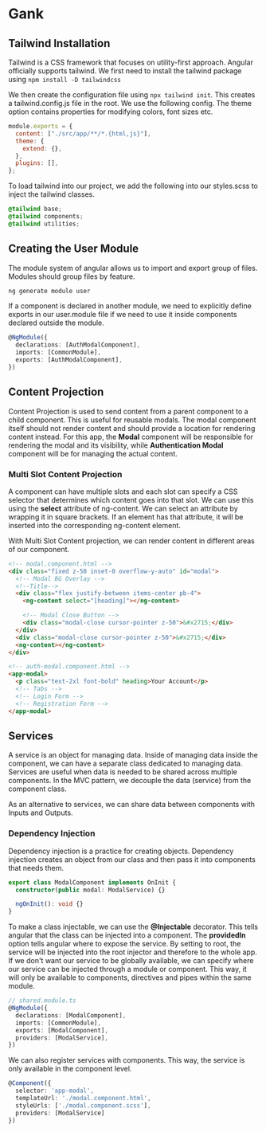 # Gank

## Tailwind Installation

Tailwind is a CSS framework that focuses on utility-first approach. Angular officially supports tailwind. We first need to install the tailwind package using `npm install -D tailwindcss`

We then create the configuration file using `npx tailwind init`. This creates a tailwind.config.js file in the root. We use the following config. The theme option contains properties for modifying colors, font sizes etc.

```js
module.exports = {
  content: ["./src/app/**/*.{html,js}"],
  theme: {
    extend: {},
  },
  plugins: [],
};
```

To load tailwind into our project, we add the following into our styles.scss to inject the tailwind classes.

```scss
@tailwind base;
@tailwind components;
@tailwind utilities;
```

## Creating the User Module

The module system of angular allows us to import and export group of files. Modules should group files by feature.

```bash
ng generate module user
```

If a component is declared in another module, we need to explicitly define exports in our user.module file if we need to use it inside components declared outside the module.

```typescript
@NgModule({
  declarations: [AuthModalComponent],
  imports: [CommonModule],
  exports: [AuthModalComponent],
})
```

## Content Projection

Content Projection is used to send content from a parent component to a child component. This is useful for reusable modals. The modal component itself should not render content and should provide a location for rendering content instead. For this app, the **Modal** component will be responsible for rendering the modal and its visibility, while **Authentication Modal** component will be for managing the actual content.

### Multi Slot Content Projection

A component can have multiple slots and each slot can specify a CSS selector that determines which content goes into that slot. We can use this using the **select** attribute of ng-content. We can select an attribute by wrapping it in square brackets. If an element has that attribute, it will be inserted into the corresponding ng-content element.

With Multi Slot Content projection, we can render content in different areas of our component.

```html
<!-- modal.component.html -->
<div class="fixed z-50 inset-0 overflow-y-auto" id="modal">
  <!-- Modal BG Overlay -->
  <!--Title-->
  <div class="flex justify-between items-center pb-4">
    <ng-content select="[heading]"></ng-content>

    <!-- Modal Close Button -->
    <div class="modal-close cursor-pointer z-50">&#x2715;</div>
  </div>
  <div class="modal-close cursor-pointer z-50">&#x2715;</div>
  <ng-content></ng-content>
</div>
```

```html
<!-- auth-modal.component.html -->
<app-modal>
  <p class="text-2xl font-bold" heading>Your Account</p>
  <!-- Tabs -->
  <!-- Login Form -->
  <!-- Registration Form -->
</app-modal>
```

## Services

A service is an object for managing data. Inside of managing data inside the component, we can have a separate class dedicated to managing data. Services are useful when data is needed to be shared across multiple components. In the MVC pattern, we decouple the data (service) from the component class.

As an alternative to services, we can share data between components with Inputs and Outputs.

### Dependency Injection

Dependency injection is a practice for creating objects. Dependency injection creates an object from our class and then pass it into components that needs them.

```typescript
export class ModalComponent implements OnInit {
  constructor(public modal: ModalService) {}

  ngOnInit(): void {}
}
```

To make a class injectable, we can use the **@Injectable** decorator. This tells angular that the class can be injected into a component. The **providedIn** option tells angular where to expose the service. By setting to root, the service will be injected into the root injector and therefore to the whole app. If we don't want our service to be globally available, we can specify where our service can be injected through a module or component. This way, it will only be available to components, directives and pipes within the same module.

```typescript
// shared.module.ts
@NgModule({
  declarations: [ModalComponent],
  imports: [CommonModule],
  exports: [ModalComponent],
  providers: [ModalService],
})
```

We can also register services with components. This way, the service is only available in the component level.

```typescript
@Component({
  selector: 'app-modal',
  templateUrl: './modal.component.html',
  styleUrls: ['./modal.component.scss'],
  providers: [ModalService]
})
```
